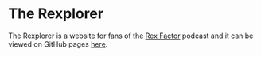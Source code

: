 # The Rexplorer

The Rexplorer is a website for fans of the [Rex Factor](https://rexfactor.wordpress.com/) podcast and it can be viewed on GitHub pages [here](https://paulbrimicombe.github.io/rexplorer/).
